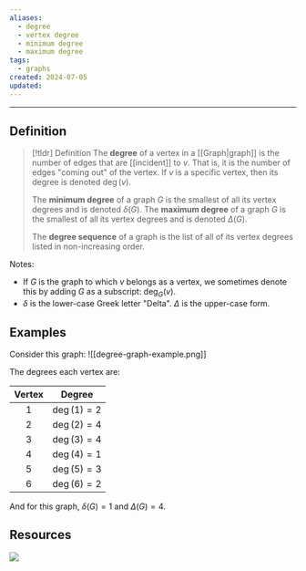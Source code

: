 ```yaml
---
aliases:
  - degree
  - vertex degree
  - minimum degree
  - maximum degree
tags:
  - graphs
created: 2024-07-05
updated:
---
```

---
## Definition 

> [!tldr] Definition
> The **degree** of a vertex in a [[Graph|graph]] is the number of edges that are [[incident]] to $v$. That is, it is the number of edges "coming out" of the vertex. If $v$ is a specific vertex, then its degree is denoted $\deg(v)$.
> 
> The **minimum degree** of a graph $G$ is the smallest of all its vertex degrees and is denoted $\delta(G)$. The **maximum degree** of a graph $G$ is the smallest of all its vertex degrees and is denoted $\Delta(G)$.
> 
> The **degree sequence** of a graph is the list of all of its vertex degrees listed in non-increasing order. 



Notes: 
- If $G$ is the graph to which $v$ belongs as a vertex, we sometimes denote this by adding $G$ as a subscript: $\deg_G(v)$. 
- $\delta$ is the lower-case Greek letter "Delta". $\Delta$ is the upper-case form. 

## Examples 

Consider this graph: 
![[degree-graph-example.png]]

The degrees each vertex are: 

| Vertex |    Degree     |
| :----: | :-----------: |
|   1    | $\deg(1) = 2$ |
|   2    | $\deg(2) = 4$ |
|   3    | $\deg(3) = 4$ |
|   4    | $\deg(4) = 1$ |
|   5    | $\deg(5) = 3$ |
|   6    | $\deg(6) = 2$ |
And for this graph, $\delta(G) = 1$ and $\Delta(G) = 4$. 


## Resources 

![](https://www.youtube.com/watch?v=C4s5j2-Hos4)